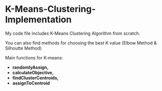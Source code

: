 # K-Means-Clustering-Implementation

My code file includes K-Means Clustering Algorithm from scratch. 

You can also find methods for choosing the best K value (Elbow Method & Silhoutte Method)


Main functions for K-means:
   - **randomlyAssign,** 
   - **calculateObjective,**
   - **findClusterCentroids,**
   - **assignToCentroid**
